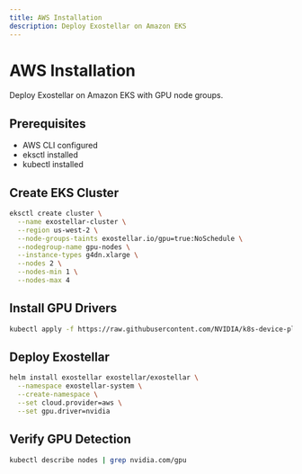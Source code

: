 ```yaml
---
title: AWS Installation
description: Deploy Exostellar on Amazon EKS
---
```


# AWS Installation

Deploy Exostellar on Amazon EKS with GPU node groups.

## Prerequisites

- AWS CLI configured
- eksctl installed
- kubectl installed

## Create EKS Cluster

```bash
eksctl create cluster \
  --name exostellar-cluster \
  --region us-west-2 \
  --node-groups-taints exostellar.io/gpu=true:NoSchedule \
  --nodegroup-name gpu-nodes \
  --instance-types g4dn.xlarge \
  --nodes 2 \
  --nodes-min 1 \
  --nodes-max 4
```

## Install GPU Drivers

```bash
kubectl apply -f https://raw.githubusercontent.com/NVIDIA/k8s-device-plugin/v0.14.1/nvidia-device-plugin.yml
```

## Deploy Exostellar

```bash
helm install exostellar exostellar/exostellar \
  --namespace exostellar-system \
  --create-namespace \
  --set cloud.provider=aws \
  --set gpu.driver=nvidia
```

## Verify GPU Detection

```bash
kubectl describe nodes | grep nvidia.com/gpu
```
